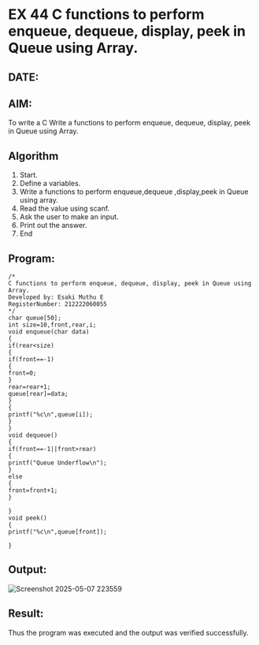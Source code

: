 # EX 44 C functions to perform enqueue, dequeue, display, peek in Queue using Array.
## DATE:
## AIM:
To write a C Write a functions to perform enqueue, dequeue, display, peek in Queue using Array.

## Algorithm
1. Start. 
2. Define a variables. 
3. Write a functions to perform enqueue,dequeue ,display,peek in Queue using array. 
4. Read the value using scanf. 
5. Ask the user to make an input. 
6. Print out the answer. 
7. End

## Program:
```
/*
C functions to perform enqueue, dequeue, display, peek in Queue using Array.
Developed by: Esaki Muthu E
RegisterNumber: 212222060055
*/
char queue[50]; 
int size=10,front,rear,i; 
void enqueue(char data) 
{ 
if(rear<size) 
{ 
if(front==-1) 
{ 
front=0; 
} 
rear=rear+1; 
queue[rear]=data; 
} 
{ 
printf("%c\n",queue[i]); 
} 
} 
void dequeue() 
{  
if(front==-1||front>rear) 
{ 
printf("Queue Underflow\n"); 
} 
else 
{ 
front=front+1; 
} 
 
} 
void peek() 
{ 
printf("%c\n",queue[front]); 
 
}
```

## Output:
![Screenshot 2025-05-07 223559](https://github.com/user-attachments/assets/ee8b9992-d1b1-4c5b-9274-6a9696e45f14)



## Result:
Thus the program was executed and the output was verified successfully.
